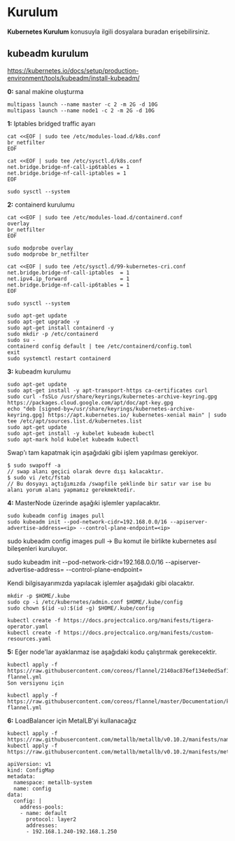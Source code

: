 # Kurulum
**Kubernetes Kurulum** konusuyla ilgili dosyalara buradan erişebilirsiniz.

## kubeadm kurulum

https://kubernetes.io/docs/setup/production-environment/tools/kubeadm/install-kubeadm/

**0:** sanal makine oluşturma
```
multipass launch --name master -c 2 -m 2G -d 10G
multipass launch --name node1 -c 2 -m 2G -d 10G
```

**1:** Iptables bridged traffic ayarı

```
cat <<EOF | sudo tee /etc/modules-load.d/k8s.conf
br_netfilter
EOF
```

```
cat <<EOF | sudo tee /etc/sysctl.d/k8s.conf
net.bridge.bridge-nf-call-ip6tables = 1
net.bridge.bridge-nf-call-iptables = 1
EOF
```

```
sudo sysctl --system
```

**2:** containerd kurulumu

```
cat <<EOF | sudo tee /etc/modules-load.d/containerd.conf
overlay
br_netfilter
EOF
```

```
sudo modprobe overlay
sudo modprobe br_netfilter
```

```
cat <<EOF | sudo tee /etc/sysctl.d/99-kubernetes-cri.conf
net.bridge.bridge-nf-call-iptables  = 1
net.ipv4.ip_forward                 = 1
net.bridge.bridge-nf-call-ip6tables = 1
EOF
```

```
sudo sysctl --system
```

```
sudo apt-get update
sudo apt-get upgrade -y
sudo apt-get install containerd -y
sudo mkdir -p /etc/containerd
sudo su -
containerd config default | tee /etc/containerd/config.toml
exit
sudo systemctl restart containerd
```

**3:** kubeadm kurulumu


```
sudo apt-get update
sudo apt-get install -y apt-transport-https ca-certificates curl
sudo curl -fsSLo /usr/share/keyrings/kubernetes-archive-keyring.gpg https://packages.cloud.google.com/apt/doc/apt-key.gpg
echo "deb [signed-by=/usr/share/keyrings/kubernetes-archive-keyring.gpg] https://apt.kubernetes.io/ kubernetes-xenial main" | sudo tee /etc/apt/sources.list.d/kubernetes.list
sudo apt-get update
sudo apt-get install -y kubelet kubeadm kubectl
sudo apt-mark hold kubelet kubeadm kubectl
```


Swap'ı tam kapatmak için aşağıdaki gibi işlem yapılması gerekiyor.
```
$ sudo swapoff -a
// swap alanı geçici olarak devre dışı kalacaktır.
$ sudo vi /etc/fstab 
// Bu dosyayı açtığımızda /swapfile şeklinde bir satır var ise bu alanı yorum alanı yapmamız gerekmektedir.
```

**4:** MasterNode üzerinde aşağıki işlemler yapılacaktır.

```
sudo kubeadm config images pull
sudo kubeadm init --pod-network-cidr=192.168.0.0/16 --apiserver-advertise-address=<ip> --control-plane-endpoint=<ip>
```


sudo kubeadm config images pull -> Bu komut ile birlikte kubernetes asıl bileşenleri kuruluyor. 

sudo kubeadm init --pod-network-cidr=192.168.0.0/16 --apiserver-advertise-address=<ip> --control-plane-endpoint=<ip>
  
  

Kendi bilgisayarımızda yapılacak işlemler aşağıdaki gibi olacaktır. 

```
mkdir -p $HOME/.kube
sudo cp -i /etc/kubernetes/admin.conf $HOME/.kube/config
sudo chown $(id -u):$(id -g) $HOME/.kube/config
```

```
kubectl create -f https://docs.projectcalico.org/manifests/tigera-operator.yaml
kubectl create -f https://docs.projectcalico.org/manifests/custom-resources.yaml
```

**5:** Eğer node'lar ayaklanmaz ise aşağıdaki kodu çalıştırmak gerekecektir.

```
kubectl apply -f https://raw.githubusercontent.com/coreos/flannel/2140ac876ef134e0ed5af15c65e414cf26827915/Documentation/kube-flannel.yml
Son versiyonu için 

kubectl apply -f https://raw.githubusercontent.com/coreos/flannel/master/Documentation/kube-flannel.yml

```


**6:** LoadBalancer için MetalLB'yi kullanacağız

```
kubectl apply -f https://raw.githubusercontent.com/metallb/metallb/v0.10.2/manifests/namespace.yaml
kubectl apply -f https://raw.githubusercontent.com/metallb/metallb/v0.10.2/manifests/metallb.yaml

apiVersion: v1
kind: ConfigMap
metadata:
  namespace: metallb-system
  name: config
data:
  config: |
    address-pools:
    - name: default
      protocol: layer2
      addresses:
      - 192.168.1.240-192.168.1.250

```
